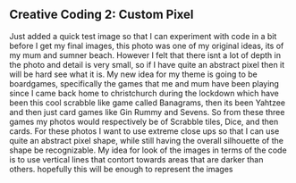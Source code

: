 ## Creative Coding 2: Custom Pixel

Just added a quick test image so that I can experiment with code in a bit before I get my final images, this photo was one of my original ideas, its of my mum and sumner beach. However I felt that there isnt a lot of depth in the photo and detail is very small, so if I have quite an abstract pixel then it will be hard see what it is.
My new idea for my theme is going to be boardgames, specifically the games that me and mum have been playing since I came back home to christchurch during the lockdown which have been this cool scrabble like game called Banagrams, then its been Yahtzee and then just card games like Gin Rummy and Sevens. So from these three games my photos would respectively be of Scrabble tiles, Dice, and then cards. For these photos I want to use extreme close ups so that I can use quite an abstract pixel shape, while still having the overall silhouette of the shape be recognizable.
My idea for look of the images in terms of the code is to use vertical lines that contort towards areas that are darker than others. hopefully this will be enough to represent the images